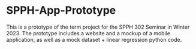 # SPPH-App-Prototype

This is a prototype of the term project for the SPPH 302 Seminar in Winter 2023. The prototype includes a website and a mockup of a mobile application, as well as a mock dataset + linear regression python code.
